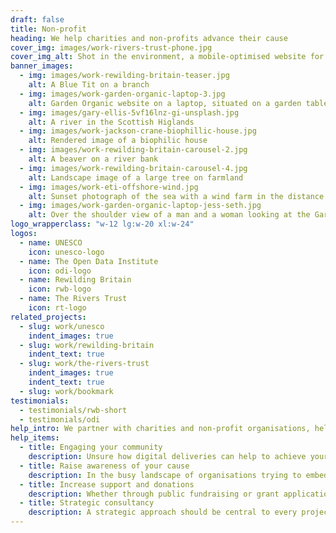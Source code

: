 ```yaml
---
draft: false
title: Non-profit
heading: We help charities and non-profits advance their cause
cover_img: images/work-rivers-trust-phone.jpg
cover_img_alt: Shot in the environment, a mobile-optimised website for The Rivers Trust website
banner_images:
  - img: images/work-rewilding-britain-teaser.jpg
    alt: A Blue Tit on a branch
  - img: images/work-garden-organic-laptop-3.jpg
    alt: Garden Organic website on a laptop, situated on a garden table.
  - img: images/gary-ellis-5vf16lnz-gi-unsplash.jpg
    alt: A river in the Scottish Higlands
  - img: images/work-jackson-crane-biophillic-house.jpg
    alt: Rendered image of a biophilic house
  - img: images/work-rewilding-britain-carousel-2.jpg
    alt: A beaver on a river bank
  - img: images/work-rewilding-britain-carousel-4.jpg
    alt: Landscape image of a large tree on farmland
  - img: images/work-eti-offshore-wind.jpg
    alt: Sunset photograph of the sea with a wind farm in the distance
  - img: images/work-garden-organic-laptop-jess-seth.jpg
    alt: Over the shoulder view of a man and a woman looking at the Garden Organic website on a laptop
logo_wrapperclass: "w-12 lg:w-20 xl:w-24"
logos:
  - name: UNESCO
    icon: unesco-logo
  - name: The Open Data Institute
    icon: odi-logo
  - name: Rewilding Britain
    icon: rwb-logo
  - name: The Rivers Trust
    icon: rt-logo
related_projects:
  - slug: work/unesco
    indent_images: true
  - slug: work/rewilding-britain
    indent_text: true
  - slug: work/the-rivers-trust
    indent_images: true
    indent_text: true
  - slug: work/bookmark
testimonials:
  - testimonials/rwb-short
  - testimonials/odi
help_intro: We partner with charities and non-profit organisations, helping them to create positive impacts and further their cause through digital strategies and online activities.
help_items:
  - title: Engaging your community
    description: Unsure how digital deliveries can help to achieve your objectives? What your audiences want to see online? Or what it might cost to deliver these? A discovery phase project will allow you to explore your options, gather insight and obtain clarity before moving forward.
  - title: Raise awareness of your cause
    description: In the busy landscape of organisations trying to embed real change, it can be difficult to clearly communicate the challenge being faced whilst engaging others to support the issues and take action. Simplifying content and creating clear user journeys help to clarify your work and gain backing from target audiences.
  - title: Increase support and donations
    description: Whether through public fundraising or grant applications, in many cases none of the work you do can happen without securing funding or public support/donations.
  - title: Strategic consultancy
    description: A strategic approach should be central to every project because, if your project is not meeting organisational goals, it is not worth doing. Taking time to understand your objectives, audiences and opportunities will help to plan and deliver a highly effective end product.
---
```

